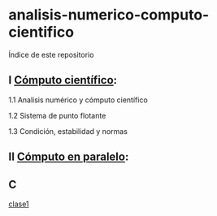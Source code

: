 # analisis-numerico-computo-cientifico

Índice de este repositorio

## I [Cómputo científico](https://www.dropbox.com/sh/2o888m9v7i3ngsf/AACRxfa8bIl-LMBl7Jtb-y72a?dl=0):

1.1 Analisis numérico y cómputo científico

1.2 Sistema de punto flotante

1.3 Condición, estabilidad y normas

## II [Cómputo en paralelo](https://www.dropbox.com/sh/vrdgj7bugi1flyp/AAAMP6R2n5GZY71KXkWT4ZEja?dl=0):


## C

[clase1](C/clases/clase1.md)
